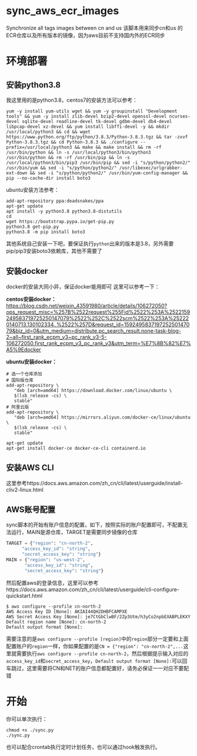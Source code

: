 # sync_aws_ecr_images
Synchronize all tags images between cn and us
该脚本用来同步cn和us 的ECR仓库以及所有版本的镜像，因为aws目前不支持国内外的ECR同步

# 环境部署
## 安装python3.8
我这里用的是python3.8，centos7的安装方法可以参考：
```shell
yum -y install yum-utils wget && yum -y groupinstall "Development tools" && yum -y install zlib-devel bzip2-devel openssl-devel ncurses-devel sqlite-devel readline-devel tk-devel gdbm-devel db4-devel libpcap-devel xz-devel && yum install libffi-devel -y && mkdir /usr/local/python3 && cd && wget https://www.python.org/ftp/python/3.8.3/Python-3.8.3.tgz && tar -zxvf  Python-3.8.3.tgz && cd Python-3.8.3 && ./configure --prefix=/usr/local/python3 && make && make install && rm -rf /usr/bin/python && ln -s /usr/local/python3/bin/python3 /usr/bin/python && rm -rf /usr/bin/pip && ln -s /usr/local/python3/bin/pip3 /usr/bin/pip && sed -i "s/python/python2/" /usr/bin/yum && sed -i "s/python/python2/" /usr/libexec/urlgrabber-ext-down && sed -i "s/python/python2/" /usr/bin/yum-config-manager && pip --no-cache-dir install boto3
```
ubuntu安装方法参考：
```shell
add-apt-repository ppa:deadsnakes/ppa
apt-get update
apt install -y python3.8 python3.8-distutils
cd 
wget https://bootstrap.pypa.io/get-pip.py
python3.8 get-pip.py
python3.8 -m pip install boto3
```

其他系统自己安装一下吧，要保证执行`python`出来的版本是3.8，另外需要pip/pip3安装boto3依赖库，其他不需要了
## 安装docker
docker的安装大同小异，保证docker能用即可
这里可以参考一下：

**centos安装docker：** https://blog.csdn.net/weixin_43591980/article/details/106272050?ops_request_misc=%257B%2522request%255Fid%2522%253A%2522159249583719725250147079%2522%252C%2522scm%2522%253A%252220140713.130102334..%2522%257D&request_id=159249583719725250147079&biz_id=0&utm_medium=distribute.pc_search_result.none-task-blog-2~all~first_rank_ecpm_v3~pc_rank_v3-5-106272050.first_rank_ecpm_v3_pc_rank_v3&utm_term=%E7%8B%82%E7%A5%9Edocker

**ubuntu安装docker：**
```shell
# 选一个仓库添加
# 国际版仓库
add-apt-repository \
   "deb [arch=amd64] https://download.docker.com/linux/ubuntu \
   $(lsb_release -cs) \
   stable"
# 阿里云版
add-apt-repository \
   "deb [arch=amd64] https://mirrors.aliyun.com/docker-ce/linux/ubuntu \
   $(lsb_release -cs) \
   stable"
   
apt-get update
apt-get install docker-ce docker-ce-cli containerd.io
```
## 安装AWS CLI
这里参考https://docs.aws.amazon.com/zh_cn/cli/latest/userguide/install-cliv2-linux.html
## AWS账号配置
sync脚本的开始有账户信息的配置，如下，按照实际的账户配置即可，不配置无法运行，MAIN是源仓库，TARGET是需要同步镜像的仓库
```python
TARGET = {"region": "cn-north-2",
      "access_key_id": "string",
      "secret_access_key": "string"}
MAIN = {"region": "us-west-2",
       "access_key_id": "string",
       "secret_access_key": "string"}
```
然后配置aws的登录信息，这里可以参考https://docs.aws.amazon.com/zh_cn/cli/latest/userguide/cli-configure-quickstart.html
```shell
$ aws configure --profile cn-north-2
AWS Access Key ID [None]: AKIAI44QH2DHBFCAMPXE
AWS Secret Access Key [None]: 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
Default region name [None]: cn-north-2
Default output format [None]: 
```
需要注意的是`aws configure --profile [region]`中的`region`部分一定要和上面配置账户的`region`一样，你如果配置的是`CN = {"region": "cn-north-2",...`这里就需要执行`aws configure --profile cn-north-2`，然后根据提示输入对应的`access_key_id`和`secret_access_key`，`Default output format [None]:`可以回车跳过，这里需要将CN和NET的账户信息都配置好，请务必保证一一对应不要配错

# 开始
你可以单次执行：
```shell
chmod +x ./sync.py
./sync.py
```
也可以配合crontab执行定时计划任务，也可以通过hook触发执行。


